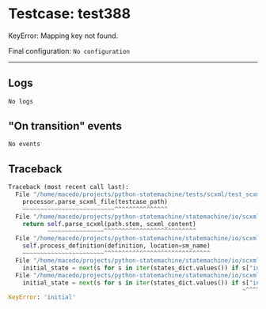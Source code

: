 # Testcase: test388

KeyError: Mapping key not found.

Final configuration: `No configuration`

---

## Logs
```py
No logs
```

## "On transition" events
```py
No events
```

## Traceback
```py
Traceback (most recent call last):
  File "/home/macedo/projects/python-statemachine/tests/scxml/test_scxml_cases.py", line 114, in test_scxml_usecase
    processor.parse_scxml_file(testcase_path)
    ~~~~~~~~~~~~~~~~~~~~~~~~~~^^^^^^^^^^^^^^^
  File "/home/macedo/projects/python-statemachine/statemachine/io/scxml/processor.py", line 30, in parse_scxml_file
    return self.parse_scxml(path.stem, scxml_content)
           ~~~~~~~~~~~~~~~~^^^^^^^^^^^^^^^^^^^^^^^^^^
  File "/home/macedo/projects/python-statemachine/statemachine/io/scxml/processor.py", line 34, in parse_scxml
    self.process_definition(definition, location=sm_name)
    ~~~~~~~~~~~~~~~~~~~~~~~^^^^^^^^^^^^^^^^^^^^^^^^^^^^^^
  File "/home/macedo/projects/python-statemachine/statemachine/io/scxml/processor.py", line 43, in process_definition
    initial_state = next(s for s in iter(states_dict.values()) if s["initial"])
  File "/home/macedo/projects/python-statemachine/statemachine/io/scxml/processor.py", line 43, in <genexpr>
    initial_state = next(s for s in iter(states_dict.values()) if s["initial"])
                                                                  ~^^^^^^^^^^^
KeyError: 'initial'

```
